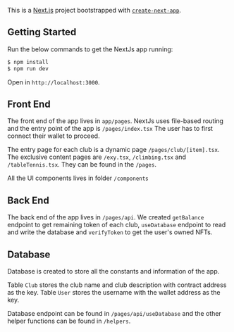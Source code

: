 This is a [Next.js](https://nextjs.org/) project bootstrapped with [`create-next-app`](https://github.com/vercel/next.js/tree/canary/packages/create-next-app).

## Getting Started

Run the below commands to get the NextJs app running:

```bash
$ npm install
$ npm run dev
```

Open in `http://localhost:3000`.

## Front End

The front end of the app lives in `app/pages`. NextJs uses file-based routing and the entry point of the app is `/pages/index.tsx` The user has to first connect their wallet to proceed.

The entry page for each club is a dynamic page `/pages/club/[item].tsx`. The exclusive content pages are `/exy.tsx`, `/climbing.tsx` and `/tableTennis.tsx`. They can be found in the `/pages`.

All the UI components lives in folder `/components`

## Back End

The back end of the app lives in `/pages/api`. We created `getBalance` endpoint to get remaining token of each club, `useDatabase` endpoint to read and write the database and `verifyToken` to get the user's owned NFTs.

## Database

Database is created to store all the constants and information of the app.

Table `Club` stores the club name and club description with contract address as the key. Table `User` stores the username with the wallet address as the key.

Database endpoint can be found in `/pages/api/useDatabase` and the other helper functions can be found in `/helpers`.
